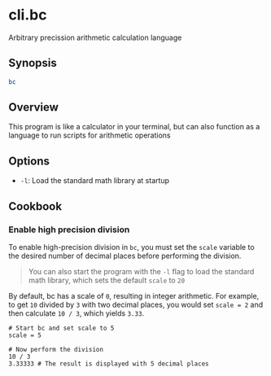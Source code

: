 # cli.bc

Arbitrary precission arithmetic calculation language

## Synopsis

```sh
bc
```

## Overview

This program is like a calculator in your terminal, but can also
function as a language to run scripts for arithmetic operations

## Options

- `-l`: Load the standard math library at startup

## Cookbook

### Enable high precision division

To enable high-precision division in `bc`, you must set the `scale` variable 
to the desired number of decimal places before performing the division.

> You can also start the program with the `-l` flag to load the standard 
> math library, which sets the default `scale` to `20`

By default, bc has a scale of `0`, resulting in integer arithmetic. For example, 
to get `10` divided by `3` with two decimal places, you would set `scale = 2` and 
then calculate `10 / 3`, which yields `3.33`.

```bc
# Start bc and set scale to 5
scale = 5

# Now perform the division
10 / 3
3.33333 # The result is displayed with 5 decimal places
```
